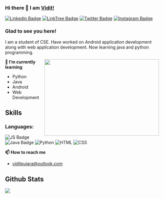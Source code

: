 ### Hi there 👋 I am [Vidit!]("https://github.com/viditpujara/")

[![Linkedin Badge](https://img.shields.io/badge/LinkedIn-0077B5?style=for-the-badge&logo=linkedin&logoColor=white)](https://www.linkedin.com/in/viditpujara)
[![LinkTree Badge](https://img.shields.io/badge/LinkTree-242936?style=for-the-badge&logo=linktree&logoColor=white)](https://linktr.ee/viditPujara)
[![Twitter Badge](https://img.shields.io/badge/Twitter-1DA1F2?style=for-the-badge&logo=twitter&logoColor=white)](https://twitter.com/vidit_pujara/)
[![Instagram Badge](https://img.shields.io/badge/Instagram-3680D9?style=for-the-badge&logo=instagram&logoColor=white)](https://www.instagram.com/vidit.pujara/)



### Glad to see you here! &nbsp;


I am a student of CSE. Have worked on Android application development along with web application development. Now learning java and python programming.



<img align="right" height="250" width="375" alt="" src="https://raw.githubusercontent.com/iampavangandhi/iampavangandhi/master/gifs/coder.gif" />

**🔭 I’m currently learning**
- Python
- Java
- Android
- Web Development

## Skills

### Languages:

![JS Badge](https://img.shields.io/badge/JavaScript-F7DF1E?style=for-the-badge&logo=javascript&logoColor=black)
![Java Badge](https://img.shields.io/badge/Java-ED8B00?style=for-the-badge&logo=java&logoColor=white)
![Python](https://img.shields.io/badge/Python-3776AB?style=for-the-badge&logo=python&logoColor=white)
![HTML](https://img.shields.io/badge/HTML-239120?style=for-the-badge&logo=html5&logoColor=white)
![CSS](https://img.shields.io/badge/CSS-239120?&style=for-the-badge&logo=css3&logoColor=white)


**📫 How to reach me**
- viditpujara@outlook.com


## Github Stats

<img 
   src="https://github-readme-stats.vercel.app/api?username=viditpujara&show_icons=true&theme=tokyonight" 
/>


<!--
**viditpujara/viditpujara** is a ✨ _special_ ✨ repository because its `README.md` (this file) appears on your GitHub profile.

Here are some ideas to get you started:

- 🔭 I’m currently working on ...
- 🌱 I’m currently learning ...
- 👯 I’m looking to collaborate on ...
- 🤔 I’m looking for help with ...
- 💬 Ask me about ...
- 📫 How to reach me: ...
- 😄 Pronouns: ...
- ⚡ Fun fact: ...
-->

